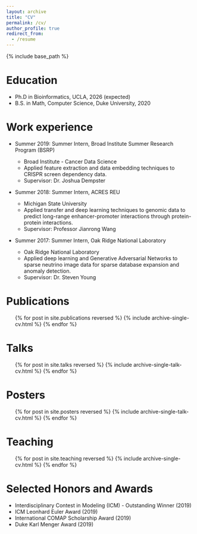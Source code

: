 ```yaml
---
layout: archive
title: "CV"
permalink: /cv/
author_profile: true
redirect_from:
  - /resume
---
```


{% include base_path %}

Education
======
* Ph.D in Bioinformatics, UCLA, 2026 (expected)
* B.S. in Math, Computer Science, Duke University, 2020

Work experience
======
* Summer 2019: Summer Intern, Broad Institute Summer Research Program (BSRP)
  * Broad Institute - Cancer Data Science
  * Applied feature extraction and data embedding techniques to CRISPR screen dependency data.
  * Supervisor: Dr. Joshua Dempster

* Summer 2018: Summer Intern, ACRES REU
  * Michigan State University
  * Applied transfer and deep learning techniques to genomic data to predict long-range enhancer-promoter interactions through protein-protein interactions.
  * Supervisor: Professor Jianrong Wang

* Summer 2017: Summer Intern, Oak Ridge National Laboratory
  * Oak Ridge National Laboratory
  * Applied deep learning and Generative Adversarial Networks to sparse neutrino image data for sparse database expansion and anomaly detection.
  * Supervisor: Dr. Steven Young

Publications
======
  <ul>{% for post in site.publications reversed %}
    {% include archive-single-cv.html %}
  {% endfor %}</ul>
  
Talks
======
  <ul>{% for post in site.talks reversed %}
    {% include archive-single-talk-cv.html  %}
  {% endfor %}</ul>

Posters
======
  <ul>{% for post in site.posters reversed %}
    {% include archive-single-talk-cv.html  %}
  {% endfor %}</ul>
  
Teaching
======
  <ul>{% for post in site.teaching reversed %}
    {% include archive-single-cv.html %}
  {% endfor %}</ul>
  
Selected Honors and Awards
======
* Interdisciplinary Contest in Modeling (ICM) - Outstanding Winner (2019)
* ICM Leonhard Euler Award (2019)
* International COMAP Scholarship Award (2019)
* Duke Karl Menger Award (2019)

<!-- Service and leadership
======
* Currently signed in to 43 different slack teams -->
